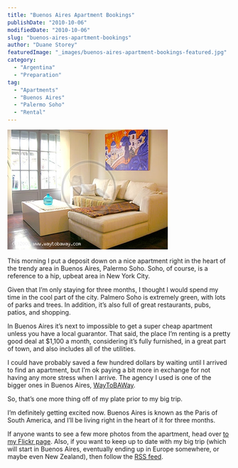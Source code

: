 ```yaml
---
title: "Buenos Aires Apartment Bookings"
publishDate: "2010-10-06"
modifiedDate: "2010-10-06"
slug: "buenos-aires-apartment-bookings"
author: "Duane Storey"
featuredImage: "_images/buenos-aires-apartment-bookings-featured.jpg"
category:
  - "Argentina"
  - "Preparation"
tag:
  - "Apartments"
  - "Buenos Aires"
  - "Palermo Soho"
  - "Rental"
---
```


[![](_images/buenos-aires-apartment-bookings-1.jpg "Buenos Aires Apartment")](http://www.migratorynerd.com/wordpress/wp-content/uploads/2010/10/ea1205939281.jpg)

This morning I put a deposit down on a nice apartment right in the heart of the trendy area in Buenos Aires, Palermo Soho. Soho, of course, is a reference to a hip, upbeat area in New York City.

Given that I’m only staying for three months, I thought I would spend my time in the cool part of the city. Palmero Soho is extremely green, with lots of parks and trees. In addition, it’s also full of great restaurants, pubs, patios, and shopping.

In Buenos Aires it’s next to impossible to get a super cheap apartment unless you have a local guarantor. That said, the place I’m renting is a pretty good deal at $1,100 a month, considering it’s fully furnished, in a great part of town, and also includes all of the utilities.

I could have probably saved a few hundred dollars by waiting until I arrived to find an apartment, but I’m ok paying a bit more in exchange for not having any more stress when I arrive. The agency I used is one of the bigger ones in Buenos Aires, [WayToBAWay](http://www.waytobaway.com/index.php?lang=en_ING/).

So, that’s one more thing off of my plate prior to my big trip.

I’m definitely getting excited now. Buenos Aires is known as the Paris of South America, and I’ll be living right in the heart of it for three months.

If anyone wants to see a few more photos from the apartment, head over [to my Flickr page](http://www.flickr.com/photos/duanestorey/sets/72157624985209881/). Also, if you want to keep up to date with my big trip (which will start in Buenos Aires, eventually ending up in Europe somewhere, or maybe even New Zealand), then follow the [RSS feed](/feed/).